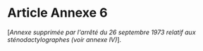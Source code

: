 # Article Annexe 6

[*Annexe supprimée par l'arrêté du 26 septembre 1973 relatif aux sténodactylographes (voir annexe IV)*].
